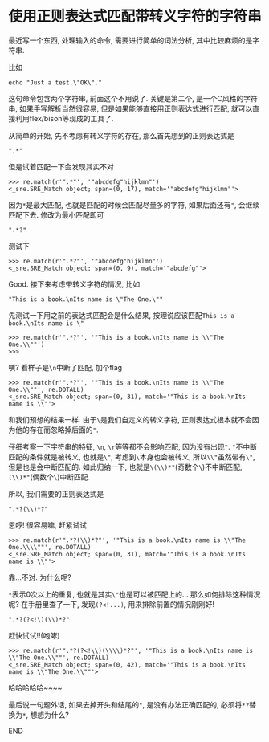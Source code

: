 ---
---
# 使用正则表达式匹配带转义字符的字符串

最近写一个东西, 处理输入的命令, 需要进行简单的词法分析, 其中比较麻烦的是字符串.


比如


    echo "Just a test.\"OK\"."


这句命令包含两个字符串, 前面这个不用说了. 关键是第二个, 是一个C风格的字符串, 如果手写解析当然很容易, 但是如果能够直接用正则表达式进行匹配, 就可以直接利用flex/bison等现成的工具了.


从简单的开始, 先不考虑有转义字符的存在, 那么首先想到的正则表达式是

    ".*"

但是试着匹配一下会发现其实不对

    >>> re.match(r'".*"', '"abcdefg"hijklmn"')
    <_sre.SRE_Match object; span=(0, 17), match='"abcdefg"hijklmn"'>

因为`*`是最大匹配, 也就是匹配的时候会匹配尽量多的字符, 如果后面还有`"`, 会继续匹配下去. 修改为最小匹配即可

    ".*?"

测试下

    >>> re.match(r'".*?"', '"abcdefg"hijklmn"')
    <_sre.SRE_Match object; span=(0, 9), match='"abcdefg"'>

Good. 接下来考虑带转义字符的情况, 比如

    "This is a book.\nIts name is \"The One.\""

先测试一下用之前的表达式匹配会是什么结果, 按理说应该匹配`This is a book.\nIts name is \"`

    >>> re.match(r'".*?"', '"This is a book.\nIts name is \\"The One.\\""')
    >>>

咦? 看样子是`\n`中断了匹配, 加个flag

    >>> re.match(r'".*?"', '"This is a book.\nIts name is \\"The One.\\""', re.DOTALL)
    <_sre.SRE_Match object; span=(0, 31), match='"This is a book.\nIts name is \\"'>

和我们预想的结果一样. 由于`\`是我们自定义的转义字符, 正则表达式根本就不会因为他的存在而忽略掉后面的`"`.

仔细考察一下字符串的特征, `\n`, `\r`等等都不会影响匹配, 因为没有出现`"`. `"`不中断匹配的条件就是被转义, 也就是`\"`, 考虑到`\`本身也会被转义, 所以`\\"`虽然带有`\"`, 但是也是会中断匹配的. 如此归纳一下, 也就是`\(\\)*"`(奇数个`\`)不中断匹配, `(\\)*"`(偶数个`\`)中断匹配.

所以, 我们需要的正则表达式是

    ".*?(\\)*?"

恩哼! 很容易嘛, 赶紧试试

    >>> re.match(r'".*?(\\)*?"', '"This is a book.\nIts name is \\"The One.\\\\""', re.DOTALL)
    <_sre.SRE_Match object; span=(0, 31), match='"This is a book.\nIts name is \\"'>

靠...不对. 为什么呢?

`*`表示0次以上的重复, 也就是其实`\"`也是可以被匹配上的... 那么如何排除这种情况呢? 在手册里查了一下, 发现`(?<!...)`, 用来排除前置的情况刚刚好!

    ".*?(?<!\)(\\)*?"

赶快试试!!(咆哮)

    >>> re.match(r'".*?(?<!\\)(\\\\)*?"', '"This is a book.\nIts name is \\"The One.\\""', re.DOTALL)
    <_sre.SRE_Match object; span=(0, 42), match='"This is a book.\nIts name is \\"The One.\\""'>

哈哈哈哈哈~~~~

最后说一句题外话, 如果去掉开头和结尾的`"`, 是没有办法正确匹配的, 必须将`*?`替换为`*`, 想想为什么?

END
